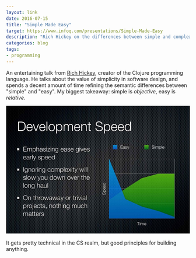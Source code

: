 ```yaml
---
layout: link
date: 2016-07-15
title: "Simple Made Easy"
target: https://www.infoq.com/presentations/Simple-Made-Easy
description: "Rich Hickey on the differences between simple and complex, easy and hard."
categories: blog
tags:
- programming
---
```


An entertaining talk from [Rich Hickey](https://twitter.com/richhickey), creator of the Clojure programming language. He talks about the value of simplicity in software design, and spends a decent amount of time refining the semantic differences between "simple" and "easy". My biggest takeaway: simple is _objective_, easy is _relative_.

![Rich Hickey on Simplicity](/images/post-images/rich-hickey-simplicity.jpg)

It gets pretty technical in the CS realm, but good principles for building anything.
